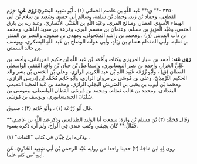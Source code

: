 ٣٣٥٠ -** ق:** عَبد اللَّهِ بن عاصم الحماني (١) ، أَبُو سَعِيد البَصْرِيّ.**رَوَى عَن:** حزم القطعي، وحماد بْن زيد، وحماد بْن سلمة، وسالم أبي جميع، وسَعِيد بن سلام بْن أَبي الهيفاء الأسدي العطار، وصالح المري، وعَبْد اللَّهِ بن الْمُثَنَّى الأَنْصارِيّ، وعبد ربه بن بارق الحنفي، وعَبْد الْعَزِيزِ بن مسلم، وعثمان بن مقسم البري، وقزعة بن سويد الباهلي، ومحمد بن دأب المديني (ق) ، ومحمد بن راشد المكحولي، ومهدي بن ميمون، والنضر بن المنذر بن ثعلبة، وأبي المقدام هشام بن زِيَادٍ، وأبي عوانة الوضاح بن عَبد اللَّهِ اليشكري، ويوسف بن خالد السمتي.

**رَوَى عَنه:** أحمد بن سيار المروزي وكناه، وأَحْمَد بْن عَبد اللَّهِ بْن حكيم الفرياناني، وأحمد بن عَلِيٍّ الخزاز، وأحمد بن نصر النيسابوري، وإسماعيل بْن حبان بْن واقد الثقفي الواسطي القطان (ق) ، وأَبُو زُرْعَة عُبَيد اللَّهِ بْن عبد الكريم الرازي، وعلي بْن الْحَسَن بْن بشر والد الحكيم التِّرْمِذِيّ، وعلي بن مُوسَى بن مروان الرازي، وأَبُو حَاتِم مُحَمَّد بْن إدريس الرازي، ومحمد بْن أيوب بن يحيى بن الضريش البجلي الرازي، ومحمد بن عَبد المجيد التميمي البغدادي، ومحمد بن غالب تمتام، ومحمد بن مُوسَى القطان الواسطي، وموسى بن سُفْيَانَ الجنديسابوري، ويوسف بن مُوسَى.

قال أَبُو زُرْعَة (١) ، وأَبُو حَاتِم (٢) : صدوق.

وَقَال مُحَمَّد (٣) بْن مسلم بْن وارة: سمعت أبا الوليد الطيالسي وذكرعَبد اللَّهِ بن عاصم،** فَقَالَ:** كَانَ يجيئني وكتب عندي فِي ألواح. ولم أره ذكره بسوء.

وذكره ابنُ حِبَّان في كتاب "الثقات" (١) .

روى لِهِ ابن مَاجَهْ (٢) حديثا واحدا من رواية عَبْد الرحمن بْن أَبي سَعِيد الخُدْرِيّ، عَن أَبِيهِ"من كتم علما.